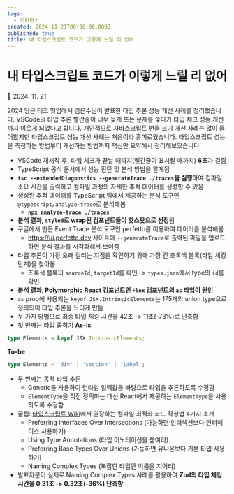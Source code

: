 ```yaml
---
tags:
  - 컨퍼런스
created: 2024-11-21T00:00:00.000Z
published: true
title: 내 타입스크립트 코드가 이렇게 느릴 리 없어
---
```


# 내 타입스크립트 코드가 이렇게 느릴 리 없어

📅 2024. 11. 21

2024 당근 테크 밋업에서 김은수님이 발표한 타입 추론 성능 개선 사례를 정리했습니다. VSCode의 타입 추론 빨간줄이 너무 늦게 뜨는 문제를 쫓다가 타입 체크 성능 개선까지 이르게 되었다고 합니다. 개인적으로 자바스크립트 번들 크기 개선 사례는 많이 들어봤지만 타입스크립트 성능 개선 사례는 처음이라 흥미로웠습니다. 타입스크립트 성능을 측정하는 방법부터 개선하는 방법까지 핵심만 요약해서 정리해보았습니다.

- VSCode 재시작 후, 타입 체크가 끝날 때까지(빨간줄이 표시될 때까지) **6초**가 걸림
- TypeScript 공식 문서에서 성능 진단 및 분석 방법을 알게됨
- **`tsc --extendedDiagnostics --generateTrace ./traces`을 실행**하여 컴파일 소요 시간을 출력하고 컴파일 과정의 자세한 추적 데이터를 생성할 수 있음
- 생성된 추적 데이터를 TypeScript 팀에서 제공하는 분석 도구인 `@typescript/analyze-trace`로 분석해봄
	- **`npx analyze-trace ./traces`**
- **분석 결과, `styled`로 wrap된 컴포넌트들이 핫스팟으로 선정**됨
- 구글에서 만든 Event Trace 분석 도구인 perfetto를 이용하여 데이터를 분석해봄
	- https://ui.perfetto.dev 사이트에 `--generateTrace`로 출력된 파일을 업로드하면 분석 결과를 시각화해서 보여줌
- 타입 추론이 가장 오래 걸리는 지점을 확인하기 위해 가장 긴 초록색 블록(타입 체킹 단계)을 찾아봄
	- 초록색 블록의 `sourceId`, `targetId`를 확인 -> `types.json`에서 type의 `id`를 확인
- **분석 결과, Polymorphic React 컴포넌트인 `Flex` 컴포넌트의 `as` 타입이 원인**
- `as` prop에 사용되는 `keyof JSX.IntrinsicElements`는 175개의 union type으로 정의되어 타입 추론을 느리게 만듬
- 두 가지 방법으로 최종 타입 체킹 시간을 42초 -> 11초(-73%)로 단축함
- 첫 번째는 타입 좁히기
**As-is**
```ts
type Elements = keyof JSX.IntrinsicElements;
```

**To-be**
```ts
type Elements = 'div' | 'section' | 'label';
```
- 두 번째는 동적 타입 추론
	- Generic을 사용하여 런타임 입력값을 바탕으로 타입을 추론하도록 수정함
	- `ElementType`을 직접 정의하는 대신 React에서 제공하는 `ElementType`을 사용하도록 수정함
- 꿀팁: [타입스크립트 Wiki](https://github.com/microsoft/TypeScript/wiki/Performance)에서 권장하는 컴파일 최적화 코드 작성법 4가지 소개
	- Preferring Interfaces Over Intersections (가능하면 인터섹션보다 인터페이스 사용하기)
	- Using Type Annotations (타입 어노테이션을 붙여라)
	- Preferring Base Types Over Unions (가능하면 유니온보다 기본 타입 사용하기)
	- Naming Complex Types (복잡한 타입엔 이름을 지어라)
- 발표자분이 실제로 Naming Complex Types 사례를 활용하여 **Zod의 타입 체킹 시간을 0.31초 -> 0.32초(-36%) 단축함**

